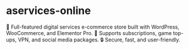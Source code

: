# aservices-online
🚀 Full-featured digital services e-commerce store built with WordPress, WooCommerce, and Elementor Pro. 🎯 Supports subscriptions, game top-ups, VPN, and social media packages. 🔒 Secure, fast, and user-friendly.
